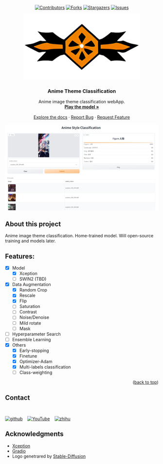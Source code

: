 
<a name="readme-top"></a>

<div align="center">

[![Contributors][contributors-shield]][contributors-url]
[![Forks][forks-shield]][forks-url]
[![Stargazers][stars-shield]][stars-url]
[![Issues][issues-shield]][issues-url]

</div>

<div align="center">
  <a href="https://github.com/dr413677671/Anime-image-classification">
    <img src="assets/logo.png" alt="Logo" width="384" height="216">
  </a>
</div>

<div align="center">
  <h3 align="center">Anime Theme Classification</h3>
  <p align="center">
    Anime image theme classification webApp.
    <br />
    <a href="https://huggingface.co/spaces/darkCat/Anime-image-classification"><strong>Play the model »</strong></a>
    <br />
    <br />
    <a href="https://github.com/dr413677671/Anime-image-classification/README.md">Explore the docs</a>
    ·
    <a href="https://github.com/dr413677671/Anime-image-classification/issues">Report Bug</a>
    ·
    <a href="https://github.com/dr413677671/Anime-image-classification/issues">Request Feature</a>
  </p>
</div>


<!-- ABOUT THE PROJECT -->

<div align=center>
<img src='./front.JPG'>
</div>

## About this project

Anime image theme classification. Home-trained model. Will open-source training and models later.

## Features:

- [x] Model
    - [x] Xception
    - [ ] SWIN2 (TBD)
- [x] Data Augmentation
    - [x] Random Crop
    - [x] Rescale
    - [x] Flip
    - [ ] Saturation
    - [ ] Contrast
    - [ ] Noise/Denoise
    - [ ] Mild rotate
    - [ ] Mask
- [ ] Hyperparameter Search
- [ ] Ensemble Learning
- [x] Others
    - [x] Early-stopping
    - [x] Finetune
    - [x] Optimizer-Adam
    - [x] Multi-labels classification
    - [ ] Class-weighting

<p align="right">(<a href="#readme-top">back to top</a>)</p>

## Contact
<br>

[<img src='https://cdn.jsdelivr.net/npm/simple-icons@3.0.1/icons/github.svg' alt='github' margin='10px' height='40'>](https://github.com/https://github.com/dr413677671) &nbsp;&nbsp; [<img src='https://cdn.jsdelivr.net/npm/simple-icons@3.0.1/icons/youtube.svg' alt='YouTube' height='40'>](https://www.youtube.com/channel/https://www.youtube.com/@randuan9718/videos) &nbsp;&nbsp; [<img src='https://cdn.jsdelivr.net/npm/simple-icons@3.0.1/icons/zhihu.svg' alt='zhihu' height='40'>](https://www.zhihu.com/people/kumonoue) 

## Acknowledgments

* [Xception](https://www.tensorflow.org/api_docs/python/tf/keras/applications/xception/Xception)
* [Gradio](https://github.com/gradio-app/gradio)
* Logo genetrared by <a href="https://github.com/CompVis/stable-diffusion">Stable-Diffusion</a>

[contributors-shield]: https://img.shields.io/github/contributors/dr413677671/Anime-image-classification.svg?style=for-the-badge
[contributors-url]: https://github.com/dr413677671/Anime-image-classification/graphs/contributors
[forks-shield]: https://img.shields.io/github/forks/dr413677671/Anime-image-classification.svg?style=for-the-badge
[forks-url]: https://github.com/dr413677671/Anime-image-classification/network/members
[stars-shield]: https://img.shields.io/github/stars/dr413677671/Anime-image-classification.svg?style=for-the-badge
[stars-url]: https://github.com/dr413677671/Anime-image-classification/stargazers
[issues-shield]: https://img.shields.io/github/issues/dr413677671/Anime-image-classification.svg?style=for-the-badge
[issues-url]: https://github.com/dr413677671/Anime-image-classification/issues

